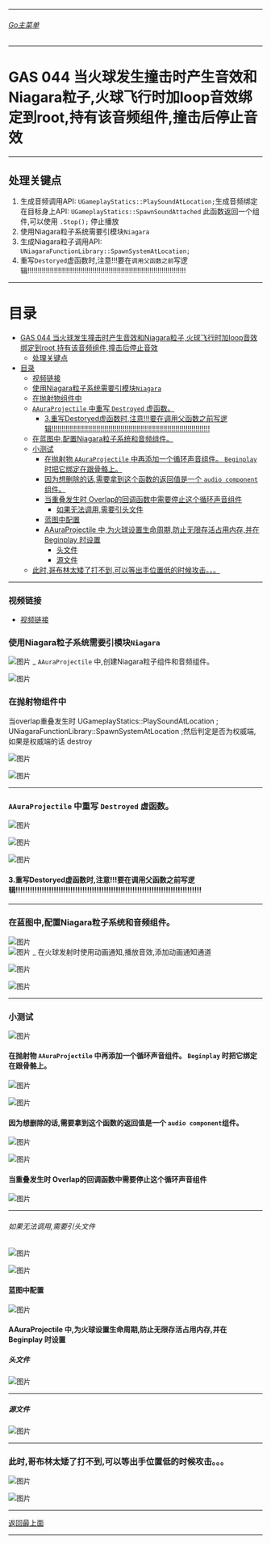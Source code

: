 ___________________________________________________________________________________________

###### [Go主菜单](../MainMenu.md)
___________________________________________________________________________________________

# GAS 044 当火球发生撞击时产生音效和Niagara粒子,火球飞行时加loop音效绑定到root,持有该音频组件,撞击后停止音效
___________________________________________________________________________________________
## 处理关键点
1. 生成音频调用API: `UGameplayStatics::PlaySoundAtLocation;`生成音频绑定在目标身上API: `UGameplayStatics::SpawnSoundAttached` 此函数返回一个组件,可以使用 `.Stop();` 停止播放
2. 使用Niagara粒子系统需要引模块`Niagara`
3. 生成Niagara粒子调用API: `UNiagaraFunctionLibrary::SpawnSystemAtLocation;`
4. 重写`Destoryed`虚函数时,注意!!!要在`调用父函数之前`写逻辑!!!!!!!!!!!!!!!!!!!!!!!!!!!!!!!!!!!!!!!!!!!!!!!!!!!!!!!!!!!!!!!!!!!!!!!!!!!!!!
___________________________________________________________________________________________


# 目录
- [GAS 044 当火球发生撞击时产生音效和Niagara粒子,火球飞行时加loop音效绑定到root,持有该音频组件,撞击后停止音效](#gas-044当火球发生撞击时产生音效和niagara粒子火球飞行时加loop音效绑定到root持有该音频组件撞击后停止音效)
  - [处理关键点](#处理关键点)
- [目录](#目录)
    - [视频链接](#视频链接)
    - [使用Niagara粒子系统需要引模块`Niagara`](#使用niagara粒子系统需要引模块niagara)
    - [在抛射物组件中](#在抛射物组件中)
    - [`AAuraProjectile` 中重写 `Destroyed` 虚函数。](#aauraprojectile-中重写-destroyed-虚函数)
      - [3.重写Destoryed虚函数时,注意!!!要在调用父函数之前写逻辑!!!!!!!!!!!!!!!!!!!!!!!!!!!!!!!!!!!!!!!!!!!!!!!!!!!!!!!!!!!!!!!!!!!!!!!!!!!!!!](#3重写destoryed虚函数时注意要在调用父函数之前写逻辑)
    - [在蓝图中,配置Niagara粒子系统和音频组件。](#在蓝图中配置niagara粒子系统和音频组件)
    - [小测试](#小测试)
      - [在抛射物 `AAuraProjectile` 中再添加一个循环声音组件。 `Beginplay` 时把它绑定在跟骨骼上。](#在抛射物-aauraprojectile-中再添加一个循环声音组件-beginplay-时把它绑定在跟骨骼上)
      - [因为想删除的话,需要拿到这个函数的返回值是一个 `audio component`组件。](#因为想删除的话需要拿到这个函数的返回值是一个-audio-component组件)
      - [当重叠发生时 Overlap的回调函数中需要停止这个循环声音组件](#当重叠发生时-overlap的回调函数中需要停止这个循环声音组件)
          - [如果无法调用,需要引头文件](#如果无法调用需要引头文件)
      - [蓝图中配置](#蓝图中配置)
      - [AAuraProjectile 中,为火球设置生命周期,防止无限存活占用内存,并在 Beginplay 时设置](#aauraprojectile-中为火球设置生命周期防止无限存活占用内存并在-beginplay-时设置)
        - [头文件](#头文件)
        - [源文件](#源文件)
    - [此时,哥布林太矮了打不到,可以等出手位置低的时候攻击。。。](#此时哥布林太矮了打不到可以等出手位置低的时候攻击)


___________________________________________________________________________________________



### 视频链接
  - [视频链接](https://b23.tv/met5M9E)

### 使用Niagara粒子系统需要引模块`Niagara`
     
![图片](https://github.com/liyunlong618/LiYunLongKnowledgeLibrary/blob/main/UECPP/Models/GAS/GAS_2_Aura/DetailContent/Image/GAS_044/771830_320200.png?raw=true)
_ `AAuraProjectile` 中,创建Niagara粒子组件和音频组件。
     
![图片](https://github.com/liyunlong618/LiYunLongKnowledgeLibrary/blob/main/UECPP/Models/GAS/GAS_2_Aura/DetailContent/Image/GAS_044/842440_970317.png?raw=true)

### 在抛射物组件中

当overlap重叠发生时 UGameplayStatics::PlaySoundAtLocation ; UNiagaraFunctionLibrary::SpawnSystemAtLocation ;然后判定是否为权威端,如果是权威端的话 destroy
     
![图片](https://github.com/liyunlong618/LiYunLongKnowledgeLibrary/blob/main/UECPP/Models/GAS/GAS_2_Aura/DetailContent/Image/GAS_044/202593_114076.png?raw=true)
         
![图片](https://github.com/liyunlong618/LiYunLongKnowledgeLibrary/blob/main/UECPP/Models/GAS/GAS_2_Aura/DetailContent/Image/GAS_044/311057_716466.png?raw=true)
___________________________________________________________________________________________


### `AAuraProjectile` 中重写 `Destroyed` 虚函数。
     
![图片](https://github.com/liyunlong618/LiYunLongKnowledgeLibrary/blob/main/UECPP/Models/GAS/GAS_2_Aura/DetailContent/Image/GAS_044/363487_418403.png?raw=true)
     
![图片](https://github.com/liyunlong618/LiYunLongKnowledgeLibrary/blob/main/UECPP/Models/GAS/GAS_2_Aura/DetailContent/Image/GAS_044/830318_775130.png?raw=true)
         
![图片](https://github.com/liyunlong618/LiYunLongKnowledgeLibrary/blob/main/UECPP/Models/GAS/GAS_2_Aura/DetailContent/Image/GAS_044/574885_14214.png?raw=true)
#### 3.重写Destoryed虚函数时,注意!!!要在调用父函数之前写逻辑!!!!!!!!!!!!!!!!!!!!!!!!!!!!!!!!!!!!!!!!!!!!!!!!!!!!!!!!!!!!!!!!!!!!!!!!!!!!!!
___________________________________________________________________________________________


### 在蓝图中,配置Niagara粒子系统和音频组件。
     
![图片](https://github.com/liyunlong618/LiYunLongKnowledgeLibrary/blob/main/UECPP/Models/GAS/GAS_2_Aura/DetailContent/Image/GAS_044/538271_958448.png?raw=true)  
![图片](https://github.com/liyunlong618/LiYunLongKnowledgeLibrary/blob/main/UECPP/Models/GAS/GAS_2_Aura/DetailContent/Image/GAS_044/257771_49378.png?raw=true)
_ 在火球发射时使用动画通知,播放音效,添加动画通知通道
     
![图片](https://github.com/liyunlong618/LiYunLongKnowledgeLibrary/blob/main/UECPP/Models/GAS/GAS_2_Aura/DetailContent/Image/GAS_044/855039_360867.png?raw=true)
     
![图片](https://github.com/liyunlong618/LiYunLongKnowledgeLibrary/blob/main/UECPP/Models/GAS/GAS_2_Aura/DetailContent/Image/GAS_044/289995_106200.png?raw=true)
___________________________________________________________________________________________


### 小测试  
![图片](https://github.com/liyunlong618/LiYunLongKnowledgeLibrary/blob/main/UECPP/Models/GAS/GAS_2_Aura/DetailContent/Image/GAS_044/734655_609498.png?raw=true)
#### 在抛射物 `AAuraProjectile` 中再添加一个循环声音组件。 `Beginplay` 时把它绑定在跟骨骼上。
         
![图片](https://github.com/liyunlong618/LiYunLongKnowledgeLibrary/blob/main/UECPP/Models/GAS/GAS_2_Aura/DetailContent/Image/GAS_044/654679_506125.png?raw=true)
         
![图片](https://github.com/liyunlong618/LiYunLongKnowledgeLibrary/blob/main/UECPP/Models/GAS/GAS_2_Aura/DetailContent/Image/GAS_044/901138_592848.png?raw=true)
#### 因为想删除的话,需要拿到这个函数的返回值是一个 `audio component`组件。
         
![图片](https://github.com/liyunlong618/LiYunLongKnowledgeLibrary/blob/main/UECPP/Models/GAS/GAS_2_Aura/DetailContent/Image/GAS_044/710101_353774.png?raw=true)
         
![图片](https://github.com/liyunlong618/LiYunLongKnowledgeLibrary/blob/main/UECPP/Models/GAS/GAS_2_Aura/DetailContent/Image/GAS_044/142242_475547.png?raw=true)
#### 当重叠发生时 Overlap的回调函数中需要停止这个循环声音组件
         
![图片](https://github.com/liyunlong618/LiYunLongKnowledgeLibrary/blob/main/UECPP/Models/GAS/GAS_2_Aura/DetailContent/Image/GAS_044/771144_179719.png?raw=true)
___________________________________________________________________________________________


###### 如果无法调用,需要引头文件  
![图片](https://github.com/liyunlong618/LiYunLongKnowledgeLibrary/blob/main/UECPP/Models/GAS/GAS_2_Aura/DetailContent/Image/GAS_044/834248_694298.png?raw=true)
         
![图片](https://github.com/liyunlong618/LiYunLongKnowledgeLibrary/blob/main/UECPP/Models/GAS/GAS_2_Aura/DetailContent/Image/GAS_044/254479_528231.png?raw=true)
#### 蓝图中配置
         
![图片](https://github.com/liyunlong618/LiYunLongKnowledgeLibrary/blob/main/UECPP/Models/GAS/GAS_2_Aura/DetailContent/Image/GAS_044/219204_594636.png?raw=true)
#### AAuraProjectile 中,为火球设置生命周期,防止无限存活占用内存,并在 Beginplay 时设置


##### 头文件
             
![图片](https://github.com/liyunlong618/LiYunLongKnowledgeLibrary/blob/main/UECPP/Models/GAS/GAS_2_Aura/DetailContent/Image/GAS_044/755150_728809.png?raw=true)
___________________________________________________________________________________________


##### 源文件
             
![图片](https://github.com/liyunlong618/LiYunLongKnowledgeLibrary/blob/main/UECPP/Models/GAS/GAS_2_Aura/DetailContent/Image/GAS_044/120834_338967.png?raw=true)
___________________________________________________________________________________________


### 此时,哥布林太矮了打不到,可以等出手位置低的时候攻击。。。  
![图片](https://github.com/liyunlong618/LiYunLongKnowledgeLibrary/blob/main/UECPP/Models/GAS/GAS_2_Aura/DetailContent/Image/GAS_044/503872_448627.png?raw=true)
 
![图片](https://github.com/liyunlong618/LiYunLongKnowledgeLibrary/blob/main/UECPP/Models/GAS/GAS_2_Aura/DetailContent/Image/GAS_044/4270_513484.png?raw=true)

___________________________________________________________________________________________

[返回最上面](#Go主菜单)
___________________________________________________________________________________________